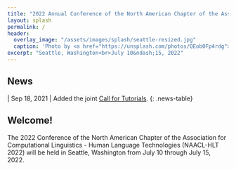 ```yaml
---
title: "2022 Annual Conference of the North American Chapter of the Association for Computational Linguistics"
layout: splash
permalink: /
header:
  overlay_image: "/assets/images/splash/seattle-resized.jpg"
  caption: 'Photo by <a href="https://unsplash.com/photos/QEob0Fp4rdg">Zhifei Zhou</a> on <a href="http://www.unsplash.com">Unsplash</a>'
excerpt: "Seattle, Washington<br>July 10&ndash;15, 2022"
---
```


<style>
.news-table { font-size: .9em; table-layout: fixed; }
.news-table tr td:nth-child(1) { font-weight: bold; width: 10em; }
</style>

## News

| Sep 18, 2021 | Added the joint [Call for Tutorials](/calls/tutorials/).
{: .news-table}

## Welcome!

The 2022 Conference of the North American Chapter of the Association for Computational Linguistics - Human Language Technologies (NAACL-HLT 2022) will be held in Seattle, Washington from July 10 through July 15, 2022.
